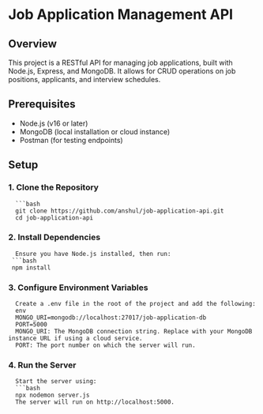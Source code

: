 # Job Application Management API

## Overview

This project is a RESTful API for managing job applications, built with Node.js, Express, and MongoDB. It allows for CRUD operations on job positions, applicants, and interview schedules.

## Prerequisites

- Node.js (v16 or later)
- MongoDB (local installation or cloud instance)
- Postman (for testing endpoints)

## Setup

### 1. Clone the Repository

      ```bash
      git clone https://github.com/anshul/job-application-api.git
      cd job-application-api

### 2. Install Dependencies
      Ensure you have Node.js installed, then run:
     ```bash
     npm install
     
### 3. Configure Environment Variables
      Create a .env file in the root of the project and add the following:
      env
      MONGO_URI=mongodb://localhost:27017/job-application-db
      PORT=5000
      MONGO_URI: The MongoDB connection string. Replace with your MongoDB instance URL if using a cloud service.
      PORT: The port number on which the server will run.
      
### 4. Run the Server
      Start the server using:
      ```bash
      npx nodemon server.js
      The server will run on http://localhost:5000.








      
